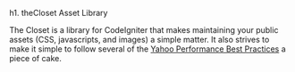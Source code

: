 h1. theCloset Asset Library

The Closet is a library for CodeIgniter that makes maintaining your public assets (CSS, javascripts, and images) a simple matter. It also strives to make it simple to follow several of the [Yahoo Performance Best Practices](http://developer.yahoo.com/performance/rules.html) a piece of cake.